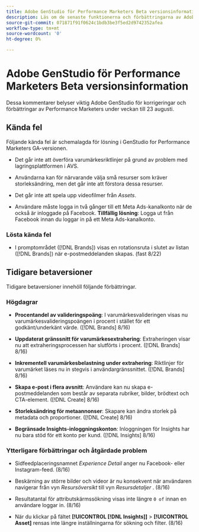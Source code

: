 ```yaml
---
title: Adobe GenStudio för Performance Marketers Beta versionsinformation
description: Läs om de senaste funktionerna och förbättringarna av Adobe GenStudion för Performance Marketers.
source-git-commit: 071871f91f0624c1bdb3be3f5ed2d9742352afea
workflow-type: tm+mt
source-wordcount: '0'
ht-degree: 0%

---
```



# Adobe GenStudio för Performance Marketers Beta versionsinformation

Dessa kommentarer belyser viktig Adobe GenStudio för korrigeringar och förbättringar av Performance Marketers under veckan till 23 augusti.

## Kända fel

Följande kända fel är schemalagda för lösning i GenStudio for Performance Marketers GA-versionen.

* Det går inte att överföra varumärkesriktlinjer på grund av problem med lagringsplattformen i AVS. <!-- GS-4369 -->

* Användarna kan för närvarande välja små resurser som kräver storleksändring, men det går inte att förstora dessa resurser. <!-- GS-3131 -->

* Det går inte att spela upp videofilmer från _Assets_. <!-- GS-3846 -->

* Användare måste logga in två gånger till ett Meta Ads-kanalkonto när de också är inloggade på Facebook. **Tillfällig lösning**: Logga ut från Facebook innan du loggar in på ett Meta Ads-kanalkonto.

### Lösta kända fel

* I promptområdet ([!DNL Brands]) visas en rotationsruta i slutet av listan ([!DNL Brands]) när e-postmeddelanden skapas. (fast 8/22) <!-- GS-4077 -->

## Tidigare betaversioner

Tidigare betaversioner innehöll följande förbättringar.

### Högdagrar

* **Procentandel av valideringspoäng**: I varumärkesvalideringen visas nu varumärkesvalideringspoängen i procent i stället för ett godkänt/underkänt värde. ([!DNL Brands] 8/16)

* **Uppdaterat gränssnitt för varumärkesextrahering**: Extraheringen visar nu att extraheringsprocessen har slutförts i procent. ([!DNL Brands] 8/16)

* **Inkrementell varumärkesbelastning under extrahering**: Riktlinjer för varumärket läses nu in stegvis i användargränssnittet. ([!DNL Brands] 8/16)

* **Skapa e-post i flera avsnitt**: Användare kan nu skapa e-postmeddelanden som består av separata rubriker, bilder, brödtext och CTA-element. ([!DNL Create] 8/16)

* **Storleksändring för metaannonser**: Skapare kan ändra storlek på metadata och proportioner. ([!DNL Create] 8/16)

* **Begränsade Insights-inloggningskonton**: Inloggningen för Insights har nu bara stöd för ett konto per kund. ([!DNL Insights] 8/16)

### Ytterligare förbättringar och åtgärdade problem

* Sidfeedplaceringsnamnet _Experience Detail_ anger nu Facebook- eller Instagram-feed. (8/16)

* Beskärning av större bilder och videor är nu konsekvent när användaren navigerar från vyn _Resursöversikt_ till vyn _Resursdetaljer_ .  (8/16)

* Resultatantal för attributskärmssökning visas inte längre `0 of` innan en användare loggar in.  (8/16) <!-- GS- 3665 -->

* När du klickar på fältet **[!UICONTROL [!DNL Insights]]** > **[!UICONTROL Asset]** rensas inte längre inställningarna för sökning och filter. (8/16) <!-- GS-3476 -->
